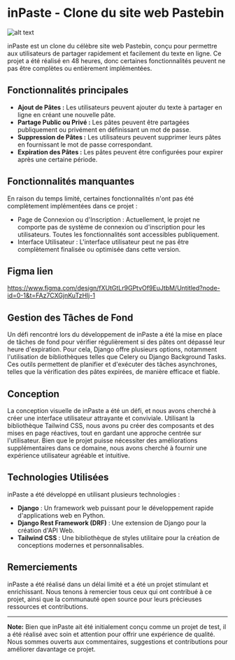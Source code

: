 # inPaste - Clone du site web Pastebin
![alt text](https://github.com/ayoubsghuri/[reponame]/blob/inPaste/inPaste_front/src/images/logo.png?raw=true)

inPaste est un clone du célèbre site web Pastebin, conçu pour permettre aux utilisateurs de partager rapidement et facilement du texte en ligne. Ce projet a été réalisé en 48 heures, donc certaines fonctionnalités peuvent ne pas être complètes ou entièrement implémentées.

## Fonctionnalités principales

- **Ajout de Pâtes :** Les utilisateurs peuvent ajouter du texte à partager en ligne en créant une nouvelle pâte.
- **Partage Public ou Privé :** Les pâtes peuvent être partagées publiquement ou privément en définissant un mot de passe.
- **Suppression de Pâtes :** Les utilisateurs peuvent supprimer leurs pâtes en fournissant le mot de passe correspondant.
- **Expiration des Pâtes :** Les pâtes peuvent être configurées pour expirer après une certaine période.

## Fonctionnalités manquantes

En raison du temps limité, certaines fonctionnalités n'ont pas été complètement implémentées dans ce projet :

- Page de Connexion ou d'Inscription : Actuellement, le projet ne comporte pas de système de connexion ou d'inscription pour les utilisateurs. Toutes les fonctionnalités sont accessibles publiquement.
- Interface Utilisateur : L'interface utilisateur peut ne pas être complètement finalisée ou optimisée dans cette version.
## Figma lien
https://www.figma.com/design/fXUtGtLr9GPtvOf9EuJtbM/Untitled?node-id=0-1&t=FAz7CXGjnKuTzHlj-1
## Gestion des Tâches de Fond

Un défi rencontré lors du développement de inPaste a été la mise en place de tâches de fond pour vérifier régulièrement si des pâtes ont dépassé leur heure d'expiration. Pour cela, Django offre plusieurs options, notamment l'utilisation de bibliothèques telles que Celery ou Django Background Tasks. Ces outils permettent de planifier et d'exécuter des tâches asynchrones, telles que la vérification des pâtes expirées, de manière efficace et fiable.

## Conception

La conception visuelle de inPaste a été un défi, et nous avons cherché à créer une interface utilisateur attrayante et conviviale. Utilisant la bibliothèque Tailwind CSS, nous avons pu créer des composants et des mises en page réactives, tout en gardant une approche centrée sur l'utilisateur. Bien que le projet puisse nécessiter des améliorations supplémentaires dans ce domaine, nous avons cherché à fournir une expérience utilisateur agréable et intuitive.

## Technologies Utilisées

inPaste a été développé en utilisant plusieurs technologies :

- **Django** : Un framework web puissant pour le développement rapide d'applications web en Python.
- **Django Rest Framework (DRF)** : Une extension de Django pour la création d'API Web.
- **Tailwind CSS** : Une bibliothèque de styles utilitaire pour la création de conceptions modernes et personnalisables.

## Remerciements

inPaste a été réalisé dans un délai limité et a été un projet stimulant et enrichissant. Nous tenons à remercier tous ceux qui ont contribué à ce projet, ainsi que la communauté open source pour leurs précieuses ressources et contributions.

---
**Note:** Bien que inPaste ait été initialement conçu comme un projet de test, il a été réalisé avec soin et attention pour offrir une expérience de qualité. Nous sommes ouverts aux commentaires, suggestions et contributions pour améliorer davantage ce projet.
